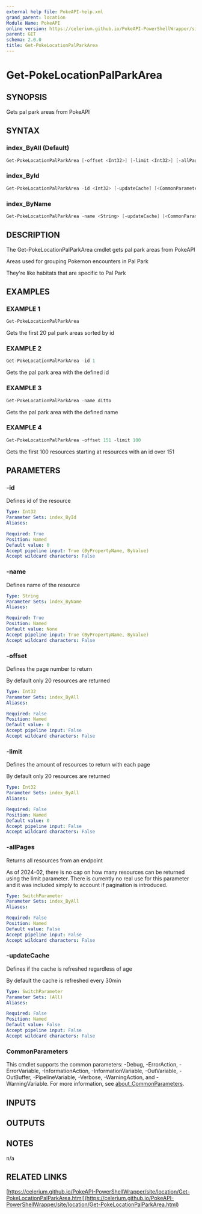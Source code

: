 ```yaml
---
external help file: PokeAPI-help.xml
grand_parent: location
Module Name: PokeAPI
online version: https://celerium.github.io/PokeAPI-PowerShellWrapper/site/location/Get-PokeLocationPalParkArea.html
parent: GET
schema: 2.0.0
title: Get-PokeLocationPalParkArea
---
```


# Get-PokeLocationPalParkArea

## SYNOPSIS
Gets pal park areas from PokeAPI

## SYNTAX

### index_ByAll (Default)
```powershell
Get-PokeLocationPalParkArea [-offset <Int32>] [-limit <Int32>] [-allPages] [-updateCache] [<CommonParameters>]
```

### index_ById
```powershell
Get-PokeLocationPalParkArea -id <Int32> [-updateCache] [<CommonParameters>]
```

### index_ByName
```powershell
Get-PokeLocationPalParkArea -name <String> [-updateCache] [<CommonParameters>]
```

## DESCRIPTION
The Get-PokeLocationPalParkArea cmdlet gets pal park areas from PokeAPI

Areas used for grouping Pokemon encounters in Pal Park

They're like habitats that are specific to Pal Park

## EXAMPLES

### EXAMPLE 1
```powershell
Get-PokeLocationPalParkArea
```

Gets the first 20 pal park areas sorted by id

### EXAMPLE 2
```powershell
Get-PokeLocationPalParkArea -id 1
```

Gets the pal park area with the defined id

### EXAMPLE 3
```powershell
Get-PokeLocationPalParkArea -name ditto
```

Gets the pal park area with the defined name

### EXAMPLE 4
```powershell
Get-PokeLocationPalParkArea -offset 151 -limit 100
```

Gets the first 100 resources starting at resources with
an id over 151

## PARAMETERS

### -id
Defines id of the resource

```yaml
Type: Int32
Parameter Sets: index_ById
Aliases:

Required: True
Position: Named
Default value: 0
Accept pipeline input: True (ByPropertyName, ByValue)
Accept wildcard characters: False
```

### -name
Defines name of the resource

```yaml
Type: String
Parameter Sets: index_ByName
Aliases:

Required: True
Position: Named
Default value: None
Accept pipeline input: True (ByPropertyName, ByValue)
Accept wildcard characters: False
```

### -offset
Defines the page number to return

By default only 20 resources are returned

```yaml
Type: Int32
Parameter Sets: index_ByAll
Aliases:

Required: False
Position: Named
Default value: 0
Accept pipeline input: False
Accept wildcard characters: False
```

### -limit
Defines the amount of resources to return with each page

By default only 20 resources are returned

```yaml
Type: Int32
Parameter Sets: index_ByAll
Aliases:

Required: False
Position: Named
Default value: 0
Accept pipeline input: False
Accept wildcard characters: False
```

### -allPages
Returns all resources from an endpoint

As of 2024-02, there is no cap on how many resources can be
returned using the limit parameter.
There is currently no real
use for this parameter and it was included simply to account if
pagination is introduced.

```yaml
Type: SwitchParameter
Parameter Sets: index_ByAll
Aliases:

Required: False
Position: Named
Default value: False
Accept pipeline input: False
Accept wildcard characters: False
```

### -updateCache
Defines if the cache is refreshed regardless of age

By default the cache is refreshed every 30min

```yaml
Type: SwitchParameter
Parameter Sets: (All)
Aliases:

Required: False
Position: Named
Default value: False
Accept pipeline input: False
Accept wildcard characters: False
```

### CommonParameters
This cmdlet supports the common parameters: -Debug, -ErrorAction, -ErrorVariable, -InformationAction, -InformationVariable, -OutVariable, -OutBuffer, -PipelineVariable, -Verbose, -WarningAction, and -WarningVariable. For more information, see [about_CommonParameters](http://go.microsoft.com/fwlink/?LinkID=113216).

## INPUTS

## OUTPUTS

## NOTES
n/a

## RELATED LINKS

[https://celerium.github.io/PokeAPI-PowerShellWrapper/site/location/Get-PokeLocationPalParkArea.html](https://celerium.github.io/PokeAPI-PowerShellWrapper/site/location/Get-PokeLocationPalParkArea.html)

